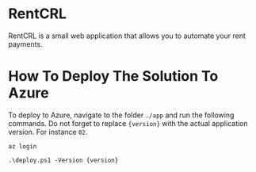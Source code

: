 # RentCRL

RentCRL is a small web application that allows you to automate your rent payments.

# How To Deploy The Solution To Azure

To deploy to Azure, navigate to the folder `./app` and run the following commands. Do not forget to replace `{version}` with the actual application version. For instance `02`.

```
az login

.\deploy.ps1 -Version {version}

```
